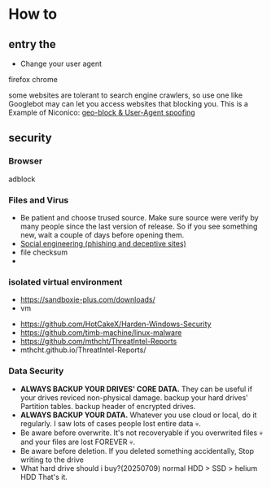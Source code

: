 # How to

## entry the

* Change your user agent

firefox chrome

some websites are tolerant to search engine crawlers, so use one like Googlebot may can let you access websites that blocking you. This is a Example of Niconico: [geo-block & User-Agent spoofing](https://mmaker.moe/2025/01/niconico-geo-block-user-agent-spoofing/)

## security

### Browser

adblock

### Files and Virus
* Be patient and choose trused source. Make sure source were verify by many people since the last version of release. So if you see something new, wait a couple of days before opening them.
* [Social engineering (phishing and deceptive sites)](https://developers.google.com/search/docs/monitor-debug/security/social-engineering)
* file checksum
* 

### isolated virtual environment
- https://sandboxie-plus.com/downloads/
- vm
* https://github.com/HotCakeX/Harden-Windows-Security
* https://github.com/timb-machine/linux-malware
* https://github.com/mthcht/ThreatIntel-Reports
* mthcht.github.io/ThreatIntel-Reports/

### Data Security
* **ALWAYS BACKUP YOUR DRIVES' CORE DATA.** They can be useful if your drives reviced non-physical damage. backup your hard drives' Partition tables. backup header of encrypted drives.
* **ALWAYS BACKUP YOUR DATA.** Whatever you use cloud or local, do it regularly. I saw lots of cases people lost entire data  💀.
* Be aware before overwrite. It's not recoveryable if you overwrited files 💀 and your files are lost FOREVER 💀.
* Be aware before deletion. If you deleted something accidentally, Stop writing to the drive 
* What hard drive should i buy?(20250709) normal HDD > SSD > helium HDD That's it.
